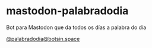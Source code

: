 # mastodon-palabradodia
Bot para Mastodon que da todos os días a palabra do día

[@palabradodia@botsin.space](https://botsin.space/@palabradodia "{rel='me'}")
